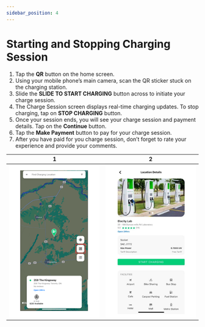 ```yaml
---
sidebar_position: 4
---
```

# Starting and Stopping Charging Session
1. Tap the **QR** button on the home screen.
2. Using your mobile phone’s main camera, scan the QR sticker stuck on the charging station.
3. Slide the **SLIDE TO START CHARGING** button across to initiate your charge session.
4. The Charge Session screen displays real-time charging updates. To stop charging, tap on **STOP CHARGING** button.
5. Once your session ends, you will see your charge session and payment details. Tap on the **Continue** button.
6. Tap the **Make Payment** button to pay for your charge session.
7. After you have paid for you charge session, don’t forget to rate your experience and provide your comments.

|            1            |                 2                  |
| :---------------------: | :--------------------------------: |
| ![Overview](img/QR.png) | ![Overview](img/StartCharging.png) |
